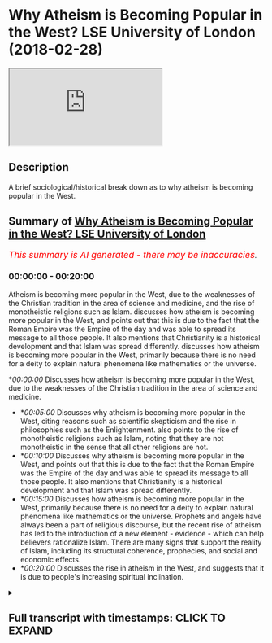 # Why Atheism is Becoming Popular in the West? LSE University of London (2018-02-28)

<iframe loading='lazy' src='https://www.youtube.com/embed/cjxrc5EfxY0'></iframe>

## Description

A brief sociological/historical break down as to why atheism is becoming popular in the West.

## Summary of [Why Atheism is Becoming Popular in the West? LSE University of London](https://www.youtube.com/watch?v=cjxrc5EfxY0)


*<span style="color:red; font-size:125%">This summary is AI generated - there may be inaccuracies</span>. [](/)*

### <a onclick="modifyYTiframeseektime('0')">00:00:00</a> - <a onclick="modifyYTiframeseektime('1200')">00:20:00</a>

Atheism is becoming more popular in the West, due to the weaknesses of the Christian tradition in the area of science and medicine, and the rise of monotheistic religions such as Islam.  discusses how atheism is becoming more popular in the West, and points out that this is due to the fact that the Roman Empire was the Empire of the day and was able to spread its message to all those people. It also mentions that Christianity is a historical development and that Islam was spread differently.  discusses how atheism is becoming more popular in the West, primarily because there is no need for a deity to explain natural phenomena like mathematics or the universe.

**<a onclick="modifyYTiframeseektime('0')">00:00:00</a>* Discusses how atheism is becoming more popular in the West, due to the weaknesses of the Christian tradition in the area of science and medicine.
* **<a onclick="modifyYTiframeseektime('300')">00:05:00</a>* Discusses why atheism is becoming more popular in the West, citing reasons such as scientific skepticism and the rise in philosophies such as the Enlightenment. also points to the rise of monotheistic religions such as Islam, noting that they are not monotheistic in the sense that all other religions are not.
* **<a onclick="modifyYTiframeseektime('600')">00:10:00</a>* Discusses why atheism is becoming more popular in the West, and points out that this is due to the fact that the Roman Empire was the Empire of the day and was able to spread its message to all those people. It also mentions that Christianity is a historical development and that Islam was spread differently.
* **<a onclick="modifyYTiframeseektime('900')">00:15:00</a>* Discusses how atheism is becoming more popular in the West, primarily because there is no need for a deity to explain natural phenomena like mathematics or the universe. Prophets and angels have always been a part of religious discourse, but the recent rise of atheism has led to the introduction of a new element - evidence - which can help believers rationalize Islam. There are many signs that support the reality of Islam, including its structural coherence, prophecies, and social and economic effects.
* **<a onclick="modifyYTiframeseektime('1200')">00:20:00</a>* Discusses the rise in atheism in the West, and suggests that it is due to people's increasing spiritual inclination.

<details><summary><h2>Full transcript with timestamps: CLICK TO EXPAND</h2></summary>

<a onclick="modifyYTiframeseektime('0')">0:00:00</a> listen to whatever they have to say and  
<a onclick="modifyYTiframeseektime('1')">0:00:01</a> we have to answer their questions is it  
<a onclick="modifyYTiframeseektime('4')">0:00:04</a> because they're speaking the truth is  
<a onclick="modifyYTiframeseektime('6')">0:00:06</a> that because a theism actually carries  
<a onclick="modifyYTiframeseektime('8')">0:00:08</a> intellectual currency no it's simply  
<a onclick="modifyYTiframeseektime('11')">0:00:11</a> because the white man has been able to  
<a onclick="modifyYTiframeseektime('14')">0:00:14</a> take over the Americas and and had the  
<a onclick="modifyYTiframeseektime('17')">0:00:17</a> Industrial Revolution it's a very long  
<a onclick="modifyYTiframeseektime('18')">0:00:18</a> another big thing by the way from the 17  
<a onclick="modifyYTiframeseektime('21')">0:00:21</a> let's say 60s and in Britain onwards  
<a onclick="modifyYTiframeseektime('23')">0:00:23</a> they've been able to have seized these  
<a onclick="modifyYTiframeseektime('24')">0:00:24</a> opportunities where other nations have  
<a onclick="modifyYTiframeseektime('26')">0:00:26</a> not been able to do it  
<a onclick="modifyYTiframeseektime('27')">0:00:27</a> yeah and therefore they've concentrated  
<a onclick="modifyYTiframeseektime('29')">0:00:29</a> their economic and military power which  
<a onclick="modifyYTiframeseektime('31')">0:00:31</a> is expanded into yeah which is expanded  
<a onclick="modifyYTiframeseektime('34')">0:00:34</a> into also media power in the new age so  
<a onclick="modifyYTiframeseektime('37')">0:00:37</a> we've had to listen we've had to listen  
<a onclick="modifyYTiframeseektime('40')">0:00:40</a> really interesting because you know I'm  
<a onclick="modifyYTiframeseektime('47')">0:00:47</a> not gonna lie to you there's there's  
<a onclick="modifyYTiframeseektime('49')">0:00:49</a> some really interesting things yeah for  
<a onclick="modifyYTiframeseektime('51')">0:00:51</a> example the idea of homosexuality before  
<a onclick="modifyYTiframeseektime('55')">0:00:55</a> talk about one god and some of those  
<a onclick="modifyYTiframeseektime('56')">0:00:56</a> wrongs if I go straight into the deep  
<a onclick="modifyYTiframeseektime('58')">0:00:58</a> end right okay so with homosexuality is  
<a onclick="modifyYTiframeseektime('61')">0:01:01</a> really it was really interesting how I  
<a onclick="modifyYTiframeseektime('63')">0:01:03</a> was hearing a discussion of all times  
<a onclick="modifyYTiframeseektime('65')">0:01:05</a> anecdotal experience and it was a white  
<a onclick="modifyYTiframeseektime('68')">0:01:08</a> person complaining about the attitudes  
<a onclick="modifyYTiframeseektime('71')">0:01:11</a> of a black Christian they're complaining  
<a onclick="modifyYTiframeseektime('74')">0:01:14</a> about the attitudes of a black Christian  
<a onclick="modifyYTiframeseektime('75')">0:01:15</a> and the black Christian was not  
<a onclick="modifyYTiframeseektime('78')">0:01:18</a> necessarily in line they didn't believe  
<a onclick="modifyYTiframeseektime('80')">0:01:20</a> in same-sex marriage for instance yeah  
<a onclick="modifyYTiframeseektime('82')">0:01:22</a> and the white person was saying well why  
<a onclick="modifyYTiframeseektime('84')">0:01:24</a> don't they believe in this and this is  
<a onclick="modifyYTiframeseektime('85')">0:01:25</a> homophobia nor disease the reason why  
<a onclick="modifyYTiframeseektime('89')">0:01:29</a> the black person doesn't believe in  
<a onclick="modifyYTiframeseektime('90')">0:01:30</a> same-sex marriage is simply because your  
<a onclick="modifyYTiframeseektime('94')">0:01:34</a> great granddad colonized enslaved his  
<a onclick="modifyYTiframeseektime('98')">0:01:38</a> great granddad taught him the religion  
<a onclick="modifyYTiframeseektime('100')">0:01:40</a> of his day which was Christianity he  
<a onclick="modifyYTiframeseektime('103')">0:01:43</a> hasn't left it you have okay and  
<a onclick="modifyYTiframeseektime('106')">0:01:46</a> therefore he has a different opinion to  
<a onclick="modifyYTiframeseektime('107')">0:01:47</a> you on this matter so it was quite  
<a onclick="modifyYTiframeseektime('110')">0:01:50</a> ironic that the white men and this is  
<a onclick="modifyYTiframeseektime('113')">0:01:53</a> becoming it's not to say genetics I'm  
<a onclick="modifyYTiframeseektime('115')">0:01:55</a> peeing when I say the white man beware  
<a onclick="modifyYTiframeseektime('117')">0:01:57</a> that I'm talking about the archetypal  
<a onclick="modifyYTiframeseektime('118')">0:01:58</a> post-colonial white man I'm not talking  
<a onclick="modifyYTiframeseektime('121')">0:02:01</a> about the color of the skin I'm talking  
<a onclick="modifyYTiframeseektime('123')">0:02:03</a> about the idea post-colonial point man  
<a onclick="modifyYTiframeseektime('125')">0:02:05</a> the white man wants us to just change in  
<a onclick="modifyYTiframeseektime('128')">0:02:08</a> his image that's why a theism is on the  
<a onclick="modifyYTiframeseektime('130')">0:02:10</a> increase and that is why  
<a onclick="modifyYTiframeseektime('132')">0:02:12</a> we've had to answer questions about  
<a onclick="modifyYTiframeseektime('134')">0:02:14</a> atheism okay if we lived 100 years ago I  
<a onclick="modifyYTiframeseektime('137')">0:02:17</a> would not even begin talking about  
<a onclick="modifyYTiframeseektime('139')">0:02:19</a> atheism because it would be an  
<a onclick="modifyYTiframeseektime('141')">0:02:21</a> insignificant world reality yeah that's  
<a onclick="modifyYTiframeseektime('144')">0:02:24</a> just a that is just the environmental  
<a onclick="modifyYTiframeseektime('146')">0:02:26</a> reality yeah  
<a onclick="modifyYTiframeseektime('148')">0:02:28</a> if the Maratha Empire was a Sikh Empire  
<a onclick="modifyYTiframeseektime('150')">0:02:30</a> of the of the Indians somehow became  
<a onclick="modifyYTiframeseektime('153')">0:02:33</a> superpowers we might be here talking  
<a onclick="modifyYTiframeseektime('155')">0:02:35</a> about Sikhism or policies er in the  
<a onclick="modifyYTiframeseektime('158')">0:02:38</a> first instance but that's not what's  
<a onclick="modifyYTiframeseektime('160')">0:02:40</a> happened so what is atheism it's the  
<a onclick="modifyYTiframeseektime('163')">0:02:43</a> same as a lack of belief from God  
<a onclick="modifyYTiframeseektime('164')">0:02:44</a> yeah or creator sustainer the atheist  
<a onclick="modifyYTiframeseektime('170')">0:02:50</a> wants us to answer the question of how  
<a onclick="modifyYTiframeseektime('172')">0:02:52</a> can you prove God exists that Creator  
<a onclick="modifyYTiframeseektime('175')">0:02:55</a> exists now frankly you guys know the  
<a onclick="modifyYTiframeseektime('178')">0:02:58</a> arguments okay I don't wanna bore you  
<a onclick="modifyYTiframeseektime('180')">0:03:00</a> with the arguments the arguments are the  
<a onclick="modifyYTiframeseektime('183')">0:03:03</a> arguments the arguments are the  
<a onclick="modifyYTiframeseektime('184')">0:03:04</a> arguments you have cosmological  
<a onclick="modifyYTiframeseektime('186')">0:03:06</a> arguments and contingency arguments and  
<a onclick="modifyYTiframeseektime('188')">0:03:08</a> fine-tuning arguments and arguments from  
<a onclick="modifyYTiframeseektime('189')">0:03:09</a> consciousness yeah you have all these  
<a onclick="modifyYTiframeseektime('192')">0:03:12</a> arguments that have been said iterated  
<a onclick="modifyYTiframeseektime('194')">0:03:14</a> and reiterated that we've said we've  
<a onclick="modifyYTiframeseektime('196')">0:03:16</a> argued with them yeah and these  
<a onclick="modifyYTiframeseektime('199')">0:03:19</a> arguments are not just Muslim arguments  
<a onclick="modifyYTiframeseektime('202')">0:03:22</a> clearly they're not Night Live nits  
<a onclick="modifyYTiframeseektime('204')">0:03:24</a> Newton very many philosophers believed  
<a onclick="modifyYTiframeseektime('207')">0:03:27</a> in these things and they would argue for  
<a onclick="modifyYTiframeseektime('208')">0:03:28</a> the things that we arguing for today  
<a onclick="modifyYTiframeseektime('210')">0:03:30</a> they actually most I would I would argue  
<a onclick="modifyYTiframeseektime('213')">0:03:33</a> that most enlightenment philosophers  
<a onclick="modifyYTiframeseektime('214')">0:03:34</a> pre-new world or probably monotheists or  
<a onclick="modifyYTiframeseektime('218')">0:03:38</a> theists pop probably yeah in the  
<a onclick="modifyYTiframeseektime('222')">0:03:42</a> Renaissance period look at Descartes  
<a onclick="modifyYTiframeseektime('223')">0:03:43</a> he is the archetypal rationalist yeah  
<a onclick="modifyYTiframeseektime('227')">0:03:47</a> obviously his book the meditations is  
<a onclick="modifyYTiframeseektime('229')">0:03:49</a> his testimony of that he was a firm  
<a onclick="modifyYTiframeseektime('232')">0:03:52</a> believer in God okay so the the new  
<a onclick="modifyYTiframeseektime('237')">0:03:57</a> atheist or the atheist or whatever you  
<a onclick="modifyYTiframeseektime('239')">0:03:59</a> want to call them I believe the  
<a onclick="modifyYTiframeseektime('241')">0:04:01</a> following yeah I believe that atheism  
<a onclick="modifyYTiframeseektime('243')">0:04:03</a> grew out of two or three things one is  
<a onclick="modifyYTiframeseektime('248')">0:04:08</a> the the weakness of the Christian  
<a onclick="modifyYTiframeseektime('251')">0:04:11</a> tradition to deal with medicine and and  
<a onclick="modifyYTiframeseektime('253')">0:04:13</a> science generally speaking and this can  
<a onclick="modifyYTiframeseektime('255')">0:04:15</a> be fun if you look for example if you go  
<a onclick="modifyYTiframeseektime('256')">0:04:16</a> this is really interesting thing if you  
<a onclick="modifyYTiframeseektime('259')">0:04:19</a> go on Google and Graham Google and  
<a onclick="modifyYTiframeseektime('260')">0:04:20</a> Graham is like Google Trends place a  
<a onclick="modifyYTiframeseektime('262')">0:04:22</a> little bit different  
<a onclick="modifyYTiframeseektime('263')">0:04:23</a> Google and Graham is  
<a onclick="modifyYTiframeseektime('265')">0:04:25</a> really interesting yeah data tool where  
<a onclick="modifyYTiframeseektime('267')">0:04:27</a> you can put like names labels you put  
<a onclick="modifyYTiframeseektime('272')">0:04:32</a> Christianity in Google Ngram what it  
<a onclick="modifyYTiframeseektime('274')">0:04:34</a> does is it tries to track how many books  
<a onclick="modifyYTiframeseektime('276')">0:04:36</a> have been read on that particular topic  
<a onclick="modifyYTiframeseektime('277')">0:04:37</a> yeah if you look at Christianity there's  
<a onclick="modifyYTiframeseektime('279')">0:04:39</a> a steep decline yeah it was a proper it  
<a onclick="modifyYTiframeseektime('283')">0:04:43</a> goes down if you look at the word  
<a onclick="modifyYTiframeseektime('285')">0:04:45</a> science for example there's an  
<a onclick="modifyYTiframeseektime('286')">0:04:46</a> incremental regime it's an exponential  
<a onclick="modifyYTiframeseektime('287')">0:04:47</a> increase and that shows something the  
<a onclick="modifyYTiframeseektime('291')">0:04:51</a> obviously correlation doesn't always  
<a onclick="modifyYTiframeseektime('292')">0:04:52</a> mean causation but we can tell through  
<a onclick="modifyYTiframeseektime('295')">0:04:55</a> the timeline that Christianity was not  
<a onclick="modifyYTiframeseektime('297')">0:04:57</a> able to deal with certain things and  
<a onclick="modifyYTiframeseektime('298')">0:04:58</a> people moved away from Christianity and  
<a onclick="modifyYTiframeseektime('301')">0:05:01</a> kind of lost faith because of its  
<a onclick="modifyYTiframeseektime('304')">0:05:04</a> inability to deal with scientific  
<a onclick="modifyYTiframeseektime('305')">0:05:05</a> phenomena and medicine of these things  
<a onclick="modifyYTiframeseektime('308')">0:05:08</a> that was one of the reasons another  
<a onclick="modifyYTiframeseektime('310')">0:05:10</a> thing is the in the increase in  
<a onclick="modifyYTiframeseektime('311')">0:05:11</a> philosophy the Enlightenment period yeah  
<a onclick="modifyYTiframeseektime('313')">0:05:13</a> and and rationalism the idea of the  
<a onclick="modifyYTiframeseektime('315')">0:05:15</a> Trinity was not appealing to the  
<a onclick="modifyYTiframeseektime('317')">0:05:17</a> majority of people it's surprising that  
<a onclick="modifyYTiframeseektime('319')">0:05:19</a> if you go to the majority of people now  
<a onclick="modifyYTiframeseektime('321')">0:05:21</a> although in the senses it might be the  
<a onclick="modifyYTiframeseektime('323')">0:05:23</a> case 2011 census that in London is meant  
<a onclick="modifyYTiframeseektime('326')">0:05:26</a> to be like a Christian majority by very  
<a onclick="modifyYTiframeseektime('328')">0:05:28</a> thin jury but if you ask a so-called  
<a onclick="modifyYTiframeseektime('331')">0:05:31</a> Christian do they believe that Jesus is  
<a onclick="modifyYTiframeseektime('333')">0:05:33</a> actually God  
<a onclick="modifyYTiframeseektime('334')">0:05:34</a> they're not they would not believe that  
<a onclick="modifyYTiframeseektime('335')">0:05:35</a> that I believe they wouldn't believe  
<a onclick="modifyYTiframeseektime('337')">0:05:37</a> that they wouldn't really go to church  
<a onclick="modifyYTiframeseektime('339')">0:05:39</a> the Christianity now is dying because  
<a onclick="modifyYTiframeseektime('341')">0:05:41</a> frankly is it doesn't have that it  
<a onclick="modifyYTiframeseektime('345')">0:05:45</a> doesn't have that right you can't  
<a onclick="modifyYTiframeseektime('346')">0:05:46</a> rationalize it it's become non  
<a onclick="modifyYTiframeseektime('348')">0:05:48</a> rationalize aboard and and people have  
<a onclick="modifyYTiframeseektime('351')">0:05:51</a> realized that and it's gone against  
<a onclick="modifyYTiframeseektime('352')">0:05:52</a> scientific and industrial for them it's  
<a onclick="modifyYTiframeseektime('355')">0:05:55</a> perceived to have gone against a  
<a onclick="modifyYTiframeseektime('357')">0:05:57</a> scientific and industrial development so  
<a onclick="modifyYTiframeseektime('361')">0:06:01</a> Christianity is on the decline and  
<a onclick="modifyYTiframeseektime('364')">0:06:04</a> atheism as Inc has basically grew  
<a onclick="modifyYTiframeseektime('366')">0:06:06</a> because for that for that further for  
<a onclick="modifyYTiframeseektime('368')">0:06:08</a> the layman for the layman in the West if  
<a onclick="modifyYTiframeseektime('373')">0:06:13</a> Christianity is not true then there's no  
<a onclick="modifyYTiframeseektime('375')">0:06:15</a> religion as true that's how they've  
<a onclick="modifyYTiframeseektime('376')">0:06:16</a> generalized it while looking at the  
<a onclick="modifyYTiframeseektime('379')">0:06:19</a> religion of the heathens and the pagans  
<a onclick="modifyYTiframeseektime('381')">0:06:21</a> and you and the people of the Orient why  
<a onclick="modifyYTiframeseektime('386')">0:06:26</a> do that when actually we had the only  
<a onclick="modifyYTiframeseektime('389')">0:06:29</a> religion which could possibly be true  
<a onclick="modifyYTiframeseektime('390')">0:06:30</a> which is Christianity and that's clearly  
<a onclick="modifyYTiframeseektime('392')">0:06:32</a> not true doesn't help us so why look at  
<a onclick="modifyYTiframeseektime('394')">0:06:34</a> these other religions so for that reason  
<a onclick="modifyYTiframeseektime('397')">0:06:37</a> I think  
<a onclick="modifyYTiframeseektime('398')">0:06:38</a> seasonless is that natural response to  
<a onclick="modifyYTiframeseektime('400')">0:06:40</a> it it's not that the idea of no God no  
<a onclick="modifyYTiframeseektime('403')">0:06:43</a> creator no cause no sustainer no  
<a onclick="modifyYTiframeseektime('405')">0:06:45</a> maintainer actually carries any  
<a onclick="modifyYTiframeseektime('407')">0:06:47</a> intellectual way another thing is the  
<a onclick="modifyYTiframeseektime('409')">0:06:49</a> problem of evil look all these things  
<a onclick="modifyYTiframeseektime('411')">0:06:51</a> that happened wars that have happened  
<a onclick="modifyYTiframeseektime('412')">0:06:52</a> the majority of heavy wars that have  
<a onclick="modifyYTiframeseektime('414')">0:06:54</a> happened in the world have been in  
<a onclick="modifyYTiframeseektime('417')">0:06:57</a> Europe trust me if if we're talking  
<a onclick="modifyYTiframeseektime('420')">0:07:00</a> about things we're talking about wars  
<a onclick="modifyYTiframeseektime('423')">0:07:03</a> which have led to people being killed  
<a onclick="modifyYTiframeseektime('426')">0:07:06</a> okay the majority of those wars have  
<a onclick="modifyYTiframeseektime('428')">0:07:08</a> been wars in Europe yeah in terms of  
<a onclick="modifyYTiframeseektime('431')">0:07:11</a> casualties world war two is probably the  
<a onclick="modifyYTiframeseektime('433')">0:07:13</a> most the one in was extreme so for that  
<a onclick="modifyYTiframeseektime('436')">0:07:16</a> reason people think why is this  
<a onclick="modifyYTiframeseektime('437')">0:07:17</a> happening how could god how could God  
<a onclick="modifyYTiframeseektime('438')">0:07:18</a> allow this problem of Evil's very is the  
<a onclick="modifyYTiframeseektime('440')">0:07:20</a> most emotional non intellectual argument  
<a onclick="modifyYTiframeseektime('443')">0:07:23</a> but very powerful because we are very  
<a onclick="modifyYTiframeseektime('444')">0:07:24</a> emotional creatures yeah and so for that  
<a onclick="modifyYTiframeseektime('446')">0:07:26</a> reason people have separate themselves  
<a onclick="modifyYTiframeseektime('448')">0:07:28</a> away on a very fundamental level I would  
<a onclick="modifyYTiframeseektime('450')">0:07:30</a> say that why put the onus on us to  
<a onclick="modifyYTiframeseektime('452')">0:07:32</a> answer the question how does God exist  
<a onclick="modifyYTiframeseektime('454')">0:07:34</a> why did why does God exist I would say  
<a onclick="modifyYTiframeseektime('456')">0:07:36</a> what evidence is there to suggest that  
<a onclick="modifyYTiframeseektime('459')">0:07:39</a> there is no causation to this universe  
<a onclick="modifyYTiframeseektime('461')">0:07:41</a> that's how I put it if you don't believe  
<a onclick="modifyYTiframeseektime('463')">0:07:43</a> in causation then we can go to  
<a onclick="modifyYTiframeseektime('465')">0:07:45</a> contingency so we can either say this  
<a onclick="modifyYTiframeseektime('468')">0:07:48</a> universe has no course which defies your  
<a onclick="modifyYTiframeseektime('470')">0:07:50</a> understanding of causation all say this  
<a onclick="modifyYTiframeseektime('473')">0:07:53</a> universe hell is not dependent upon  
<a onclick="modifyYTiframeseektime('474')">0:07:54</a> anything and it's not air is independent  
<a onclick="modifyYTiframeseektime('476')">0:07:56</a> either of those things don't carry any  
<a onclick="modifyYTiframeseektime('479')">0:07:59</a> intellectual way and cannot be  
<a onclick="modifyYTiframeseektime('480')">0:08:00</a> substantiated with any evidence simple  
<a onclick="modifyYTiframeseektime('482')">0:08:02</a> and if you do agree that there is a  
<a onclick="modifyYTiframeseektime('484')">0:08:04</a> cause and that the universe is dependent  
<a onclick="modifyYTiframeseektime('486')">0:08:06</a> which is both the causation argument or  
<a onclick="modifyYTiframeseektime('487')">0:08:07</a> cosmological argument and all the  
<a onclick="modifyYTiframeseektime('489')">0:08:09</a> courtesy argument then we'll just have  
<a onclick="modifyYTiframeseektime('491')">0:08:11</a> to simply ask what is the course use  
<a onclick="modifyYTiframeseektime('495')">0:08:15</a> your deductive reasoning to tell me what  
<a onclick="modifyYTiframeseektime('497')">0:08:17</a> the cause is what is the universe  
<a onclick="modifyYTiframeseektime('499')">0:08:19</a> depends on upon so then if we say okay  
<a onclick="modifyYTiframeseektime('501')">0:08:21</a> the universe is dependent upon something  
<a onclick="modifyYTiframeseektime('502')">0:08:22</a> which is independent because otherwise  
<a onclick="modifyYTiframeseektime('504')">0:08:24</a> we'd have that regressive infinite chain  
<a onclick="modifyYTiframeseektime('506')">0:08:26</a> then in that case we can say okay fine  
<a onclick="modifyYTiframeseektime('508')">0:08:28</a> so what is that what do you want to call  
<a onclick="modifyYTiframeseektime('511')">0:08:31</a> that what is the relationship we should  
<a onclick="modifyYTiframeseektime('513')">0:08:33</a> have with that and for us the Muslim  
<a onclick="modifyYTiframeseektime('516')">0:08:36</a> will say that is the creator the  
<a onclick="modifyYTiframeseektime('518')">0:08:38</a> sustainer the maintainer and it's God  
<a onclick="modifyYTiframeseektime('520')">0:08:40</a> that's as simple as that yeah so the  
<a onclick="modifyYTiframeseektime('522')">0:08:42</a> cause necessarily has to be something  
<a onclick="modifyYTiframeseektime('525')">0:08:45</a> which it always existed independent  
<a onclick="modifyYTiframeseektime('528')">0:08:48</a> powerful has knowledge and is able to  
<a onclick="modifyYTiframeseektime('531')">0:08:51</a> has the creative capacity to put things  
<a onclick="modifyYTiframeseektime('533')">0:08:53</a> into existence when you realize by the  
<a onclick="modifyYTiframeseektime('535')">0:08:55</a> way and I'm gonna make this very like  
<a onclick="modifyYTiframeseektime('537')">0:08:57</a> it's gonna be an adventurist sure yeah  
<a onclick="modifyYTiframeseektime('540')">0:09:00</a> I'm gonna say to you guys that when you  
<a onclick="modifyYTiframeseektime('542')">0:09:02</a> realize that there is a singular course  
<a onclick="modifyYTiframeseektime('543')">0:09:03</a> yeah when you realize this one course  
<a onclick="modifyYTiframeseektime('545')">0:09:05</a> one singular course then you can  
<a onclick="modifyYTiframeseektime('548')">0:09:08</a> literally it makes sense to kind of  
<a onclick="modifyYTiframeseektime('551')">0:09:11</a> analyze what religions are there in the  
<a onclick="modifyYTiframeseektime('554')">0:09:14</a> world okay what are the major what are  
<a onclick="modifyYTiframeseektime('556')">0:09:16</a> the accessible religions to human beings  
<a onclick="modifyYTiframeseektime('558')">0:09:18</a> what are the what are the religions  
<a onclick="modifyYTiframeseektime('560')">0:09:20</a> which are being practiced what are the  
<a onclick="modifyYTiframeseektime('563')">0:09:23</a> really what are the ways of life which  
<a onclick="modifyYTiframeseektime('564')">0:09:24</a> claim to have an understanding of that  
<a onclick="modifyYTiframeseektime('566')">0:09:26</a> singular cause that monolith that  
<a onclick="modifyYTiframeseektime('568')">0:09:28</a> monotheistic you could even say  
<a onclick="modifyYTiframeseektime('571')">0:09:31</a> understanding I will say to you that the  
<a onclick="modifyYTiframeseektime('573')">0:09:33</a> most monotheistic religion is 'aslim I  
<a onclick="modifyYTiframeseektime('576')">0:09:36</a> would say that all the other religions  
<a onclick="modifyYTiframeseektime('578')">0:09:38</a> are not monotheistic in that sense yeah  
<a onclick="modifyYTiframeseektime('580')">0:09:40</a> I would say all the other main religions  
<a onclick="modifyYTiframeseektime('582')">0:09:42</a> including Judaism including Sikhism well  
<a onclick="modifyYTiframeseektime('584')">0:09:44</a> I could make the argument but it's not  
<a onclick="modifyYTiframeseektime('586')">0:09:46</a> really the time to go into details about  
<a onclick="modifyYTiframeseektime('587')">0:09:47</a> it are not monotheistic in the purest  
<a onclick="modifyYTiframeseektime('589')">0:09:49</a> sense and there is a form of what weird  
<a onclick="modifyYTiframeseektime('592')">0:09:52</a> Muslims with the term as involved  
<a onclick="modifyYTiframeseektime('594')">0:09:54</a> in any of those religions yeah so when  
<a onclick="modifyYTiframeseektime('597')">0:09:57</a> it comes when we've realized now that  
<a onclick="modifyYTiframeseektime('599')">0:09:59</a> okay the the human being has been placed  
<a onclick="modifyYTiframeseektime('603')">0:10:03</a> by some thing or someone that has placed  
<a onclick="modifyYTiframeseektime('607')">0:10:07</a> I'ma being into this cosmos and it's a  
<a onclick="modifyYTiframeseektime('611')">0:10:11</a> significant placement and a purposeful  
<a onclick="modifyYTiframeseektime('614')">0:10:14</a> and meaningful placement then the  
<a onclick="modifyYTiframeseektime('615')">0:10:15</a> question is what is the relationship  
<a onclick="modifyYTiframeseektime('617')">0:10:17</a> that should exist between this sentient  
<a onclick="modifyYTiframeseektime('621')">0:10:21</a> human being and the creator or this  
<a onclick="modifyYTiframeseektime('624')">0:10:24</a> cause or whatever you wanna call it and  
<a onclick="modifyYTiframeseektime('626')">0:10:26</a> we would say that the relationship  
<a onclick="modifyYTiframeseektime('627')">0:10:27</a> should not differ from the relationship  
<a onclick="modifyYTiframeseektime('629')">0:10:29</a> that the cause has with anything else in  
<a onclick="modifyYTiframeseektime('630')">0:10:30</a> the creation which is a relationship of  
<a onclick="modifyYTiframeseektime('632')">0:10:32</a> submission in appreciation understanding  
<a onclick="modifyYTiframeseektime('635')">0:10:35</a> of the might of this creator respective  
<a onclick="modifyYTiframeseektime('640')">0:10:40</a> to the insignificance of the creation  
<a onclick="modifyYTiframeseektime('641')">0:10:41</a> and there is no other appropriate  
<a onclick="modifyYTiframeseektime('643')">0:10:43</a> relationship that this creation can have  
<a onclick="modifyYTiframeseektime('646')">0:10:46</a> what the Creator about that particular  
<a onclick="modifyYTiframeseektime('647')">0:10:47</a> relationship of submission and obedience  
<a onclick="modifyYTiframeseektime('649')">0:10:49</a> and if you attempt anything else it will  
<a onclick="modifyYTiframeseektime('652')">0:10:52</a> not work it's as simple as that and so  
<a onclick="modifyYTiframeseektime('655')">0:10:55</a> we will say that the monotheistic  
<a onclick="modifyYTiframeseektime('656')">0:10:56</a> understanding of God is the most  
<a onclick="modifyYTiframeseektime('658')">0:10:58</a> patently clear and rationalized upon  
<a onclick="modifyYTiframeseektime('661')">0:11:01</a> understanding of where we came from how  
<a onclick="modifyYTiframeseektime('664')">0:11:04</a> and why we are and where we're going for  
<a onclick="modifyYTiframeseektime('668')">0:11:08</a> that reason I say that trinitarianism  
<a onclick="modifyYTiframeseektime('670')">0:11:10</a> doesn't make any sense  
<a onclick="modifyYTiframeseektime('671')">0:11:11</a> it simply doesn't any honest Christian  
<a onclick="modifyYTiframeseektime('673')">0:11:13</a> who has studied number one the basics of  
<a onclick="modifyYTiframeseektime('677')">0:11:17</a> logic or even without studying and  
<a onclick="modifyYTiframeseektime('681')">0:11:21</a> frankly they'll understand this is  
<a onclick="modifyYTiframeseektime('683')">0:11:23</a> irreconcilable with rationality and  
<a onclick="modifyYTiframeseektime('685')">0:11:25</a> studied the historical development of  
<a onclick="modifyYTiframeseektime('687')">0:11:27</a> the Trinity will realize that actually  
<a onclick="modifyYTiframeseektime('688')">0:11:28</a> this is a development of the Roman  
<a onclick="modifyYTiframeseektime('690')">0:11:30</a> Empire that's what that's what  
<a onclick="modifyYTiframeseektime('692')">0:11:32</a> Trinitarian amounts to that's what the  
<a onclick="modifyYTiframeseektime('694')">0:11:34</a> heart of Christianity actually is it's  
<a onclick="modifyYTiframeseektime('696')">0:11:36</a> simply a development from the Roman  
<a onclick="modifyYTiframeseektime('698')">0:11:38</a> Empire whether we want to say they've  
<a onclick="modifyYTiframeseektime('700')">0:11:40</a> absorbed the idea of the Greeks the idea  
<a onclick="modifyYTiframeseektime('703')">0:11:43</a> is the mythological ideas because look  
<a onclick="modifyYTiframeseektime('704')">0:11:44</a> you have a father you have a son just  
<a onclick="modifyYTiframeseektime('706')">0:11:46</a> like you had fathers and sons with the  
<a onclick="modifyYTiframeseektime('708')">0:11:48</a> gods and demigods and semi gods and  
<a onclick="modifyYTiframeseektime('710')">0:11:50</a> heroes of the Greeks it's not very  
<a onclick="modifyYTiframeseektime('713')">0:11:53</a> difficult to make that a connection to  
<a onclick="modifyYTiframeseektime('716')">0:11:56</a> be honest with you to say actually when  
<a onclick="modifyYTiframeseektime('718')">0:11:58</a> in the council's the you know almost  
<a onclick="modifyYTiframeseektime('721')">0:12:01</a> impossible to commit or what chemical  
<a onclick="modifyYTiframeseektime('724')">0:12:04</a> councils thank you sometimes I get yes  
<a onclick="modifyYTiframeseektime('727')">0:12:07</a> and that you can meander cool yeah  
<a onclick="modifyYTiframeseektime('729')">0:12:09</a> councils at the seven main main ones you  
<a onclick="modifyYTiframeseektime('732')">0:12:12</a> know and I see a 325 is a Remini yeah I  
<a onclick="modifyYTiframeseektime('737')">0:12:17</a> don't know what happened by Latinos like  
<a onclick="modifyYTiframeseektime('738')">0:12:18</a> you know then you had like you know I'm  
<a onclick="modifyYTiframeseektime('740')">0:12:20</a> saying Constantinople 381 and kalsa  
<a onclick="modifyYTiframeseektime('742')">0:12:22</a> later for 50 51 whatever it was those  
<a onclick="modifyYTiframeseektime('745')">0:12:25</a> seven councils and you look if you look  
<a onclick="modifyYTiframeseektime('747')">0:12:27</a> at the Creed's of those councils a clear  
<a onclick="modifyYTiframeseektime('749')">0:12:29</a> development from unitarianism to  
<a onclick="modifyYTiframeseektime('751')">0:12:31</a> binitarianism to Trinity and this is by  
<a onclick="modifyYTiframeseektime('754')">0:12:34</a> the scholars of the Christians kind of  
<a onclick="modifyYTiframeseektime('756')">0:12:36</a> agreed upon really to be honest with you  
<a onclick="modifyYTiframeseektime('758')">0:12:38</a> so when you realize that historical  
<a onclick="modifyYTiframeseektime('760')">0:12:40</a> development then you realize actually  
<a onclick="modifyYTiframeseektime('763')">0:12:43</a> Christianity is a historical development  
<a onclick="modifyYTiframeseektime('764')">0:12:44</a> the core of Christianity is a historical  
<a onclick="modifyYTiframeseektime('766')">0:12:46</a> development and by the way the way Islam  
<a onclick="modifyYTiframeseektime('769')">0:12:49</a> was spread was different to the way  
<a onclick="modifyYTiframeseektime('770')">0:12:50</a> Christianity was spread Christianity  
<a onclick="modifyYTiframeseektime('772')">0:12:52</a> what had the thing is you have already a  
<a onclick="modifyYTiframeseektime('775')">0:12:55</a> pre-established Roman Empire and then  
<a onclick="modifyYTiframeseektime('778')">0:12:58</a> you had Emperor's who then spread it  
<a onclick="modifyYTiframeseektime('781')">0:13:01</a> into the eastern and western parts of  
<a onclick="modifyYTiframeseektime('782')">0:13:02</a> the Empire with Islam didn't have a  
<a onclick="modifyYTiframeseektime('784')">0:13:04</a> pre-existing Empire which emperors  
<a onclick="modifyYTiframeseektime('786')">0:13:06</a> decided I've got changed my religion it  
<a onclick="modifyYTiframeseektime('788')">0:13:08</a> started with men and women right inside  
<a onclick="modifyYTiframeseektime('792')">0:13:12</a> with human beings yeah so for that  
<a onclick="modifyYTiframeseektime('795')">0:13:15</a> reason there is a difference in the way  
<a onclick="modifyYTiframeseektime('797')">0:13:17</a> that most  
<a onclick="modifyYTiframeseektime('798')">0:13:18</a> Christianity was spread on a fundamental  
<a onclick="modifyYTiframeseektime('799')">0:13:19</a> level but the reason why we're talking  
<a onclick="modifyYTiframeseektime('801')">0:13:21</a> about Christianity is because of that  
<a onclick="modifyYTiframeseektime('802')">0:13:22</a> because of the fact that once again the  
<a onclick="modifyYTiframeseektime('804')">0:13:24</a> Roman Empire was the Empire of the day  
<a onclick="modifyYTiframeseektime('806')">0:13:26</a> and it was able to spread that message  
<a onclick="modifyYTiframeseektime('808')">0:13:28</a> to all those people and by the way that  
<a onclick="modifyYTiframeseektime('812')">0:13:32</a> doesn't say it's false because of that  
<a onclick="modifyYTiframeseektime('814')">0:13:34</a> because that would be the genetic  
<a onclick="modifyYTiframeseektime('815')">0:13:35</a> fallacy and I wouldn't say that  
<a onclick="modifyYTiframeseektime('817')">0:13:37</a> atheism is false because you know the  
<a onclick="modifyYTiframeseektime('820')">0:13:40</a> white man promoted it because once again  
<a onclick="modifyYTiframeseektime('822')">0:13:42</a> that would be the genetic fallacy I'm  
<a onclick="modifyYTiframeseektime('823')">0:13:43</a> just making the point that actually the  
<a onclick="modifyYTiframeseektime('826')">0:13:46</a> reasons why we're talking about these  
<a onclick="modifyYTiframeseektime('827')">0:13:47</a> things is because of this yeah which is  
<a onclick="modifyYTiframeseektime('830')">0:13:50</a> a different point were together so no  
<a onclick="modifyYTiframeseektime('831')">0:13:51</a> one saw me in the grilling a Muslim  
<a onclick="modifyYTiframeseektime('834')">0:13:54</a> session now hey I wanted to set you guys  
<a onclick="modifyYTiframeseektime('837')">0:13:57</a> all so that frankly once you come to the  
<a onclick="modifyYTiframeseektime('841')">0:14:01</a> realization that OK'd is one of God  
<a onclick="modifyYTiframeseektime('842')">0:14:02</a> exists it can't be a triune God it can't  
<a onclick="modifyYTiframeseektime('845')">0:14:05</a> be no God and there is a relationship  
<a onclick="modifyYTiframeseektime('847')">0:14:07</a> that that God must have you ask yourself  
<a onclick="modifyYTiframeseektime('849')">0:14:09</a> what is the intermediary or what is the  
<a onclick="modifyYTiframeseektime('851')">0:14:11</a> means by which through which this  
<a onclick="modifyYTiframeseektime('853')">0:14:13</a> creator the sustainer this maintainer or  
<a onclick="modifyYTiframeseektime('856')">0:14:16</a> this cause is going to communicate with  
<a onclick="modifyYTiframeseektime('860')">0:14:20</a> human beings in order to inform the  
<a onclick="modifyYTiframeseektime('862')">0:14:22</a> human being okay that actually they have  
<a onclick="modifyYTiframeseektime('865')">0:14:25</a> a purpose in life and we say that the  
<a onclick="modifyYTiframeseektime('868')">0:14:28</a> intermediate media that was used was two  
<a onclick="modifyYTiframeseektime('870')">0:14:30</a> kinds of intermediary I had angels and  
<a onclick="modifyYTiframeseektime('872')">0:14:32</a> prophets one metaphysical and the other  
<a onclick="modifyYTiframeseektime('874')">0:14:34</a> physical metaphysical entities of angels  
<a onclick="modifyYTiframeseektime('877')">0:14:37</a> are just like metaphysical entities  
<a onclick="modifyYTiframeseektime('878')">0:14:38</a> which we can't see which are actually  
<a onclick="modifyYTiframeseektime('880')">0:14:40</a> scientific when you use metaphysical  
<a onclick="modifyYTiframeseektime('882')">0:14:42</a> language in the once again the white  
<a onclick="modifyYTiframeseektime('883')">0:14:43</a> man's world post-colonial world say come  
<a onclick="modifyYTiframeseektime('886')">0:14:46</a> on man fairytales in Halloween and they  
<a onclick="modifyYTiframeseektime('888')">0:14:48</a> say and I know it conjures very negative  
<a onclick="modifyYTiframeseektime('890')">0:14:50</a> connotations of superstition all these  
<a onclick="modifyYTiframeseektime('892')">0:14:52</a> things which we've left behind in Dark  
<a onclick="modifyYTiframeseektime('894')">0:14:54</a> Ages  
<a onclick="modifyYTiframeseektime('894')">0:14:54</a> okay well look better physicists making  
<a onclick="modifyYTiframeseektime('898')">0:14:58</a> a comeback in science know that quantum  
<a onclick="modifyYTiframeseektime('899')">0:14:59</a> mechanics do the quantum physics look at  
<a onclick="modifyYTiframeseektime('901')">0:15:01</a> look at philosophy most of the things  
<a onclick="modifyYTiframeseektime('903')">0:15:03</a> the precepts and concepts are you  
<a onclick="modifyYTiframeseektime('904')">0:15:04</a> believe in that a scientific method that  
<a onclick="modifyYTiframeseektime('907')">0:15:07</a> is based on is actually our metaphysical  
<a onclick="modifyYTiframeseektime('909')">0:15:09</a> concepts and these of rationalism in  
<a onclick="modifyYTiframeseektime('911')">0:15:11</a> mathematics they're not physical anyways  
<a onclick="modifyYTiframeseektime('914')">0:15:14</a> so we have the physical angel the  
<a onclick="modifyYTiframeseektime('916')">0:15:16</a> physical prophets and the metaphysical  
<a onclick="modifyYTiframeseektime('918')">0:15:18</a> angels and then you have that connection  
<a onclick="modifyYTiframeseektime('920')">0:15:20</a> and so we would say God communicated  
<a onclick="modifyYTiframeseektime('924')">0:15:24</a> with human beings to remind the human  
<a onclick="modifyYTiframeseektime('926')">0:15:26</a> being compacted a car their car said  
<a onclick="modifyYTiframeseektime('928')">0:15:28</a> that human being was  
<a onclick="modifyYTiframeseektime('929')">0:15:29</a> has the autograph of God in him as the  
<a onclick="modifyYTiframeseektime('931')">0:15:31</a> language that he used in other words the  
<a onclick="modifyYTiframeseektime('933')">0:15:33</a> human being is born predisposed to the  
<a onclick="modifyYTiframeseektime('935')">0:15:35</a> idea of God and the Islamic thesis is  
<a onclick="modifyYTiframeseektime('937')">0:15:37</a> the same the Islamic thesis is that God  
<a onclick="modifyYTiframeseektime('942')">0:15:42</a> predetermined or pre allowed this idea  
<a onclick="modifyYTiframeseektime('945')">0:15:45</a> of submission to him to exist and and  
<a onclick="modifyYTiframeseektime('951')">0:15:51</a> what what messengers do is come to  
<a onclick="modifyYTiframeseektime('953')">0:15:53</a> remind human being of their reality  
<a onclick="modifyYTiframeseektime('955')">0:15:55</a> that's the Islamic thesis yeah so  
<a onclick="modifyYTiframeseektime('958')">0:15:58</a> messengers have come before time all of  
<a onclick="modifyYTiframeseektime('959')">0:15:59</a> which with the same message and if you  
<a onclick="modifyYTiframeseektime('961')">0:16:01</a> look at the Old Testament corpus and you  
<a onclick="modifyYTiframeseektime('964')">0:16:04</a> look at the New Testament corpus like  
<a onclick="modifyYTiframeseektime('967')">0:16:07</a> the book of Acts for examples really  
<a onclick="modifyYTiframeseektime('968')">0:16:08</a> interesting you'll find that really this  
<a onclick="modifyYTiframeseektime('972')">0:16:12</a> is this is even not just a Quranic  
<a onclick="modifyYTiframeseektime('974')">0:16:14</a> message this is an extra Quranic message  
<a onclick="modifyYTiframeseektime('977')">0:16:17</a> is a biblical message you can even  
<a onclick="modifyYTiframeseektime('978')">0:16:18</a> extend it to other religions actually  
<a onclick="modifyYTiframeseektime('980')">0:16:20</a> prophets came before time there is this  
<a onclick="modifyYTiframeseektime('982')">0:16:22</a> metal narrative it does exist with an  
<a onclick="modifyYTiframeseektime('984')">0:16:24</a> historical framework the religious  
<a onclick="modifyYTiframeseektime('985')">0:16:25</a> framework that there were these messages  
<a onclick="modifyYTiframeseektime('987')">0:16:27</a> that came all of which with this message  
<a onclick="modifyYTiframeseektime('988')">0:16:28</a> to remind human beings to worship God  
<a onclick="modifyYTiframeseektime('991')">0:16:31</a> and to abstain from doing the bad things  
<a onclick="modifyYTiframeseektime('994')">0:16:34</a> or the socially bad things that have  
<a onclick="modifyYTiframeseektime('997')">0:16:37</a> been told to us are bad from the Creator  
<a onclick="modifyYTiframeseektime('999')">0:16:39</a> who knows who but they also came with a  
<a onclick="modifyYTiframeseektime('1003')">0:16:43</a> miracle now I don't know how long I've  
<a onclick="modifyYTiframeseektime('1006')">0:16:46</a> got left here not that long yeah maybe  
<a onclick="modifyYTiframeseektime('1008')">0:16:48</a> five minutes five ten minutes one two  
<a onclick="modifyYTiframeseektime('1011')">0:16:51</a> minutes I'll need five minutes yeah I  
<a onclick="modifyYTiframeseektime('1019')">0:16:59</a> need five minutes okay  
<a onclick="modifyYTiframeseektime('1024')">0:17:04</a> it's not like I'm making a good use of  
<a onclick="modifyYTiframeseektime('1026')">0:17:06</a> that time I just want to make sure that  
<a onclick="modifyYTiframeseektime('1028')">0:17:08</a> well it's gonna say to you guys was that  
<a onclick="modifyYTiframeseektime('1031')">0:17:11</a> basically the profits came with two  
<a onclick="modifyYTiframeseektime('1033')">0:17:13</a> things yeah all of the profits came with  
<a onclick="modifyYTiframeseektime('1037')">0:17:17</a> a message and an evidence and the  
<a onclick="modifyYTiframeseektime('1039')">0:17:19</a> evidence was if you think about the  
<a onclick="modifyYTiframeseektime('1041')">0:17:21</a> message was meant to appeal to a sense  
<a onclick="modifyYTiframeseektime('1042')">0:17:22</a> of spiritual identity was meant to allow  
<a onclick="modifyYTiframeseektime('1046')">0:17:26</a> the human being to recollect that  
<a onclick="modifyYTiframeseektime('1049')">0:17:29</a> information which was embedded into him  
<a onclick="modifyYTiframeseektime('1050')">0:17:30</a> in the first instance in the  
<a onclick="modifyYTiframeseektime('1052')">0:17:32</a> pre-existence phase through their souls  
<a onclick="modifyYTiframeseektime('1055')">0:17:35</a> because we believe as Muslims that human  
<a onclick="modifyYTiframeseektime('1057')">0:17:37</a> beings had been conditioned through  
<a onclick="modifyYTiframeseektime('1059')">0:17:39</a> their souls but the the evidence was  
<a onclick="modifyYTiframeseektime('1062')">0:17:42</a> really and evidence which would allow  
<a onclick="modifyYTiframeseektime('1065')">0:17:45</a> human beings to rationalize Islam or the  
<a onclick="modifyYTiframeseektime('1068')">0:17:48</a> message of Islam and those may say those  
<a onclick="modifyYTiframeseektime('1071')">0:17:51</a> things those evidences are many and a  
<a onclick="modifyYTiframeseektime('1075')">0:17:55</a> mess and their evidence is meant to defy  
<a onclick="modifyYTiframeseektime('1077')">0:17:57</a> certain things in my estimation and  
<a onclick="modifyYTiframeseektime('1081')">0:18:01</a> evidence is something yeah which  
<a onclick="modifyYTiframeseektime('1085')">0:18:05</a> probabilistically would not happen  
<a onclick="modifyYTiframeseektime('1088')">0:18:08</a> otherwise so for example human beings  
<a onclick="modifyYTiframeseektime('1092')">0:18:12</a> can do certain things you can say and  
<a onclick="modifyYTiframeseektime('1094')">0:18:14</a> that there's something do say this hi  
<a onclick="modifyYTiframeseektime('1097')">0:18:17</a> jellies or digest yeah yeah just in  
<a onclick="modifyYTiframeseektime('1099')">0:18:19</a> Arabic means something which is  
<a onclick="modifyYTiframeseektime('1100')">0:18:20</a> miraculous or paralyzing incapacitating  
<a onclick="modifyYTiframeseektime('1104')">0:18:24</a> well this is not the word the Quran uses  
<a onclick="modifyYTiframeseektime('1106')">0:18:26</a> the word in the Quran is a an a as a  
<a onclick="modifyYTiframeseektime('1109')">0:18:29</a> sign literally it's like something which  
<a onclick="modifyYTiframeseektime('1111')">0:18:31</a> you can see is clear self-evident and we  
<a onclick="modifyYTiframeseektime('1115')">0:18:35</a> will say that the Quranic message in  
<a onclick="modifyYTiframeseektime('1116')">0:18:36</a> itself is a sign but also the linguistic  
<a onclick="modifyYTiframeseektime('1121')">0:18:41</a> composition of the Quran Allah says as a  
<a onclick="modifyYTiframeseektime('1122')">0:18:42</a> sign the structural intertextual method  
<a onclick="modifyYTiframeseektime('1125')">0:18:45</a> togetherness of the Quranic message is  
<a onclick="modifyYTiframeseektime('1127')">0:18:47</a> also a sign we would say the prophesies  
<a onclick="modifyYTiframeseektime('1130')">0:18:50</a> of the Quran and the hadith where  
<a onclick="modifyYTiframeseektime('1132')">0:18:52</a> literally the the prophecies that are  
<a onclick="modifyYTiframeseektime('1134')">0:18:54</a> mentioned is also another sign yeah we  
<a onclick="modifyYTiframeseektime('1138')">0:18:58</a> would say the extra Quranic information  
<a onclick="modifyYTiframeseektime('1141')">0:19:01</a> based on cool information for example  
<a onclick="modifyYTiframeseektime('1142')">0:19:02</a> the mentioning of of Muhammad in other  
<a onclick="modifyYTiframeseektime('1144')">0:19:04</a> books is as another science I said we  
<a onclick="modifyYTiframeseektime('1147')">0:19:07</a> will say that we will say the social and  
<a onclick="modifyYTiframeseektime('1150')">0:19:10</a> economic effects of Islam and it's  
<a onclick="modifyYTiframeseektime('1153')">0:19:13</a> spreading is another sign we say the  
<a onclick="modifyYTiframeseektime('1155')">0:19:15</a> effects of Islamic Ummah beings as that  
<a onclick="modifyYTiframeseektime('1157')">0:19:17</a> another side so there are many signs  
<a onclick="modifyYTiframeseektime('1159')">0:19:19</a> that indicate the truth the reality of  
<a onclick="modifyYTiframeseektime('1162')">0:19:22</a> Islam we're not gonna go over them  
<a onclick="modifyYTiframeseektime('1164')">0:19:24</a> because we don't have time if you do  
<a onclick="modifyYTiframeseektime('1166')">0:19:26</a> want to I've done like series on almost  
<a onclick="modifyYTiframeseektime('1169')">0:19:29</a> all of those things are like structural  
<a onclick="modifyYTiframeseektime('1170')">0:19:30</a> coherence of the Quran prophecies of the  
<a onclick="modifyYTiframeseektime('1173')">0:19:33</a> Quran and the Sunnah all of that is on  
<a onclick="modifyYTiframeseektime('1175')">0:19:35</a> my channel so UK if you're interested in  
<a onclick="modifyYTiframeseektime('1177')">0:19:37</a> any of those who research you can  
<a onclick="modifyYTiframeseektime('1179')">0:19:39</a> research those things on my channel  
<a onclick="modifyYTiframeseektime('1180')">0:19:40</a> which I obviously increase my views and  
<a onclick="modifyYTiframeseektime('1183')">0:19:43</a> stuff there so I'm going to leave it at  
<a onclick="modifyYTiframeseektime('1186')">0:19:46</a> that so we will say that you have two  
<a onclick="modifyYTiframeseektime('1188')">0:19:48</a> things generally speaking you have the  
<a onclick="modifyYTiframeseektime('1190')">0:19:50</a> message and you have what could in a  
<a onclick="modifyYTiframeseektime('1192')">0:19:52</a> vernacular sensibly classes the miracle  
<a onclick="modifyYTiframeseektime('1194')">0:19:54</a> it's not perspective we'll say that  
<a onclick="modifyYTiframeseektime('1196')">0:19:56</a> Islam comes with both of those things  
<a onclick="modifyYTiframeseektime('1198')">0:19:58</a> and if someone is sincere has a I will  
<a onclick="modifyYTiframeseektime('1203')">0:20:03</a> call it a psycho spiritual yeah I don't  
<a onclick="modifyYTiframeseektime('1205')">0:20:05</a> know if that's a word but it's just  
<a onclick="modifyYTiframeseektime('1206')">0:20:06</a> going to throw out there someone else  
<a onclick="modifyYTiframeseektime('1208')">0:20:08</a> will use it or become a word yeah if  
<a onclick="modifyYTiframeseektime('1212')">0:20:12</a> someone has a psycho spiritual  
<a onclick="modifyYTiframeseektime('1213')">0:20:13</a> inclination towards the truth and they  
<a onclick="modifyYTiframeseektime('1216')">0:20:16</a> are sincere I would argue that the  
<a onclick="modifyYTiframeseektime('1219')">0:20:19</a> Islamic thesis it would be enough to  
<a onclick="modifyYTiframeseektime('1221')">0:20:21</a> convince them okay okay now we can have  
<a onclick="modifyYTiframeseektime('1224')">0:20:24</a> a rest okay is that it good time I tried  
<a onclick="modifyYTiframeseektime('1230')">0:20:30</a> to do  
<a onclick="modifyYTiframeseektime('1234')">0:20:34</a> [Music]  
</details>